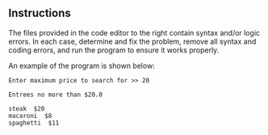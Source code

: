 ## Instructions

The files provided in the code editor to the right contain syntax and/or logic errors. In each case, determine and fix the problem, remove all syntax and coding errors, and run the program to ensure it works properly.

An example of the program is shown below:

```
Enter maximum price to search for >> 20

Entrees no more than $20.0

steak  $20
macaroni  $8
spaghetti  $11
```
